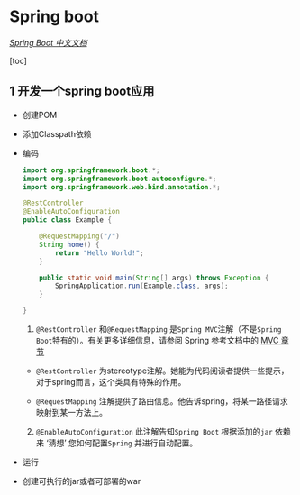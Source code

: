 # Spring boot

[*Spring Boot 中文文档*](https://www.baidu.com/link?url=xBpOg8TK3OKp9iarmu8TC7GEyZj3urfjNUeCARD5knW8e3RtlQIZee-iqfibTm3Lz0n0CWYw8bN6iJ0xU_SKA_&wd=&eqid=97a67ff6000a18bb00000002617029e9)

[toc]

## 1 开发一个spring boot应用

* 创建POM

* 添加Classpath依赖

* 编码

  ```java
  import org.springframework.boot.*;
  import org.springframework.boot.autoconfigure.*;
  import org.springframework.web.bind.annotation.*;
  
  @RestController
  @EnableAutoConfiguration
  public class Example {
  
      @RequestMapping("/")
      String home() {
          return "Hello World!";
      }
  
      public static void main(String[] args) throws Exception {
          SpringApplication.run(Example.class, args);
      }
  
  }
  ```

  

  1. `@RestController` 和`@RequestMapping` 是`Spring MVC`注解（不是`Spring Boot`特有的）。有关更多详细信息，请参阅 Spring 参考文档中的 [MVC 章节](https://docs.spring.io/spring/docs/5.0.4.RELEASE/spring-framework-reference/web.html#mvc)

  * `@RestController` 为stereotype注解。她能为代码阅读者提供一些提示，对于spring而言，这个类具有特殊的作用。

  * `@RequestMapping` 注解提供了路由信息。他告诉spring，将某一路径请求映射到某一方法上。

    

  2. `@EnableAutoConfiguration` 此注解告知`Spring Boot` 根据添加的`jar` 依赖来 ‘猜想’ 您如何配置`Spring` 并进行自动配置。

* 运行

* 创建可执行的jar或者可部署的war